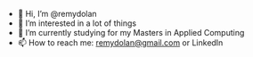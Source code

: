 - 👋 Hi, I’m @remydolan
- 👀 I’m interested in a lot of things
- 🌱 I’m currently studying for my Masters in Applied Computing
- 📫 How to reach me: remydolan@gmail.com or LinkedIn

<!---
remydolan/remydolan is a ✨ special ✨ repository because its `README.md` (this file) appears on your GitHub profile.
You can click the Preview link to take a look at your changes.
--->
